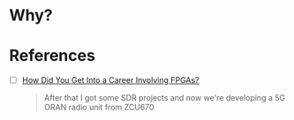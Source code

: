 # Why?


# References

- [ ] [How Did You Get Into a Career Involving FPGAs?](https://www.reddit.com/r/FPGA/comments/1hlg0zn/comment/m3m90a2)
  > After that I got some SDR projects and now we're developing a 5G ORAN radio unit from ZCU670
